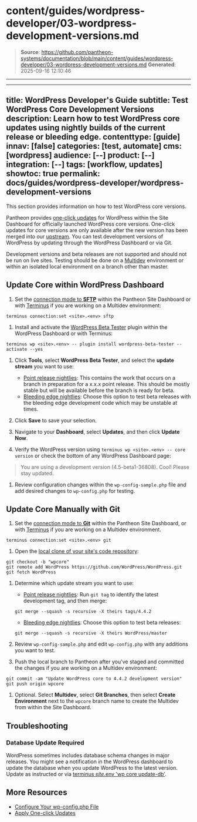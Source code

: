 # content/guides/wordpress-developer/03-wordpress-development-versions.md

> **Source**: https://github.com/pantheon-systems/documentation/blob/main/content/guides/wordpress-developer/03-wordpress-development-versions.md
> **Generated**: 2025-09-16 12:10:46

---

---
title: WordPress Developer's Guide
subtitle: Test WordPress Core Development Versions
description: Learn how to test WordPress core updates using nightly builds of the current release or bleeding edge.
contenttype: [guide]
innav: [false]
categories: [test, automate]
cms: [wordpress]
audience: [--]
product: [--]
integration: [--]
tags: [workflow, updates]
showtoc: true
permalink: docs/guides/wordpress-developer/wordpress-development-versions
---

This section provides information on how to test WordPress core versions.

Pantheon provides [one-click updates](/core-updates) for WordPress within the Site Dashboard for officially launched WordPress core versions. One-click updates for core versions are only available after the new version has been merged into our [upstream](https://github.com/pantheon-systems/WordPress). You can test development versions of WordPress by updating through the WordPress Dashboard or via Git.

<Alert title="Warning" type="danger">

Development versions and beta releases are not supported and should not be run on live sites. Testing should be done on a [Multidev](/guides/multidev) environment or within an isolated local environment on a branch other than master.

</Alert>

## Update Core within WordPress Dashboard

1. Set the [connection mode to **SFTP**](/guides/sftp) within the Pantheon Site Dashboard or with [Terminus](/terminus) if you are working on a Multidev environment:

 ```bash{promptUser: user}
 terminus connection:set <site>.<env> sftp
 ```

1. Install and activate the [WordPress Beta Tester](https://wordpress.org/plugins/wordpress-beta-tester/) plugin within the WordPress Dashboard or with Terminus:

 ```bash{promptUser: user}
 terminus wp <site>.<env> -- plugin install wordpress-beta-tester --activate --yes
 ```

1. Click **Tools**, select **WordPress Beta Tester**, and select the **update stream** you want to use:
   - [Point release nightlies](https://wordpress.org/download/nightly/): This contains the work that occurs on a branch in preparation for a x.x.x point release. This should be mostly stable but will be available before the branch is ready for beta.
   - [Bleeding edge nightlies](https://wordpress.org/download/beta): Choose this option to test beta releases with the bleeding edge development code which may be unstable at times.

1. Click **Save** to save your selection.

1. Navigate to your **Dashboard**, select **Updates**, and then click **Update Now**.

1. Verify the WordPress version using `terminus wp <site>.<env> -- core version` or check the bottom of any WordPress Dashboard page:

  > You are using a development version (4.5-beta1-36808). Cool! Please stay updated.

1. Review configuration changes within the `wp-config-sample.php` file and add desired changes to `wp-config.php` for testing.

## Update Core Manually with Git

1. Set the [connection mode to **Git**](/connection-modes/#git-connection-mode) within the Pantheon Site Dashboard, or with [Terminus](/terminus) if you are working on a Multidev environment.

 ```bash{promptUser: user}
 terminus connection:set <site>.<env> git
 ```

1. Open the [local clone of your site's code repository](/guides/git/git-config#clone-your-site-codebase):

 ```bash{promptUser: user}
 git checkout -b "wpcore"
 git remote add WordPress https://github.com/WordPress/WordPress.git
 git fetch WordPress
 ```

1. Determine which update stream you want to use:

    - [Point release nightlies](https://wordpress.org/download/beta-nightly/):
     Run `git tag` to identify the latest development tag, and then merge:

     ```bash{promptUser: user}
     git merge --squash -s recursive -X theirs tags/4.4.2
     ```

    - [Bleeding edge nightlies](https://wordpress.org/download/beta): Choose this option to test beta releases:

     ```bash{promptUser: user}
     git merge --squash -s recursive -X theirs WordPress/master
     ```

1. Review `wp-config-sample.php` and edit `wp-config.php` with any additions you want to test.

1. Push the local branch to Pantheon after you've staged and committed the changes if you are working on a Multidev environment:

 ```bash{promptUser: user}
 git commit -am "Update WordPress core to 4.4.2 development version"
 git push origin wpcore
 ```

1. Optional. Select **Multidev**, select **Git Branches**, then select **Create Environment** next to the `wpcore` branch name to create the Multidev from within the Site Dashboard.

## Troubleshooting

### Database Update Required

WordPress sometimes includes database schema changes in major releases. You might see a notification in the WordPress dashboard to update the database when you update WordPress to the latest version. Update as instructed or via [terminus $site.$env 'wp core update-db'](/terminus).

## More Resources

- [Configure Your wp-config.php File](/guides/php/wp-config-php)
- [Apply One-click Updates](/guides/integrated-composer/one-click-updates)